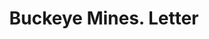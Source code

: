 ---
doi: 10.7916/D8G17BVQ
date_other: '1911'
date_other_textual: '1911'
form: correspondence
genre:
- Letters (correspondence)
name:
- Buckeye Mines
object_in_context_url: https://biggert.cul.columbia.edu/items/view/ave_biggert_00824
subject_hierarchical_geographic:
- Tonopah, Nevada, United States
subject_name:
- Buckeye Mines
title: Buckeye Mines. Letter
sort_title: Buckeye Mines. Letter
call_number: ave_biggert_00824
coordinates:
- 38.06722222222223,-117.23
pid: ave_biggert_00824
identifiers: ave_biggert_00824
thumbnail: https://derivativo-3.library.columbia.edu/iiif/2/ldpd:345272/full/!256,256/0/native.jpg
permalink: "/items/ave_biggert_00824/"
layout: iiif-image-page
---